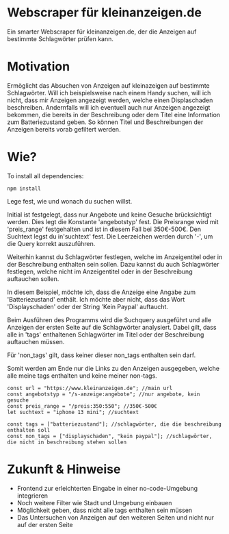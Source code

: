 # Webscraper für kleinanzeigen.de
Ein smarter Webscraper für kleinanzeigen.de, der die Anzeigen auf bestimmte Schlagwörter prüfen kann.

# Motivation

Ermöglicht das Absuchen von Anzeigen auf kleinazeigen auf bestimmte Schlagwörter. Will ich beispielsweise nach einem Handy suchen, will ich nicht, dass mir Anzeigen angezeigt werden, welche einen Displaschaden beschreiben. Andernfalls will ich eventuell auch nur Anzeigen angezeigt bekommen, die bereits in der Beschreibung oder dem Titel eine Information zum Batteriezustand geben. So können Titel und Beschreibungen der Anzeigen bereits vorab gefiltert werden.

# Wie?

To install all dependencies:

```
npm install
```


Lege fest, wie und wonach du suchen willst.

Initial ist festgelegt, dass nur Angebote und keine Gesuche brücksichtigt werden. Dies legt die Konstante 'angebotstyp' fest.
Die Preisrange wird mit 'preis_range' festgehalten und ist in diesem Fall bei 350€-500€.
Den Suchtext legst du in'suchtext' fest. Die Leerzeichen werden durch '-', um die Query korrekt auszuführen.

Weiterhin kannst du Schlagwörter festlegen, welche im Anzeigentitel oder in der Beschreibung enthalten sein sollen.
Dazu kannst du auch Schlagwörter festlegen, welche nicht im Anzeigentitel oder in der Beschreibung auftauchen sollen.

In diesem Beispiel, möchte ich, dass die Anzeige eine Angabe zum 'Batteriezustand' enthält. Ich möchte aber nicht, dass das Wort 'Displayschaden' oder der String 'Kein Paypal' auftaucht.

Beim Ausführen des Programms wird die Suchquery ausgeführt und alle Anzeigen der ersten Seite auf die Schlagwörter analysiert.
Dabei gilt, dass alle in 'tags' enthaltenen Schlagwörter im Titel oder der Beschreibung auftauchen müssen.

Für 'non_tags' gilt, dass keiner dieser non_tags enthalten sein darf.

Somit werden am Ende nur die Links zu den Anzeigen ausgegeben, welche alle meine tags enthalten und keine meiner non-tags.

```
const url = "https://www.kleinanzeigen.de"; //main url
const angebotstyp = "/s-anzeige:angebote"; //nur angebote, kein gesuche
const preis_range = "/preis:350:550"; //350€-500€
let suchtext = "iphone 13 mini"; //suchtext

const tags = ["batteriezustand"]; //schlagwörter, die die beschreibung enthalten soll
const non_tags = ["displayschaden", "kein paypal"]; //schlagwörter, die nicht in beschreibung stehen sollen
```

# Zukunft & Hinweise

- Frontend zur erleichterten Eingabe in einer no-code-Umgebung integrieren
- Noch weitere Filter wie Stadt und Umgebung einbauen
- Möglichkeit geben, dass nicht alle tags enthalten sein müssen
- Das Untersuchen von Anzeigen auf den weiteren Seiten und nicht nur auf der ersten Seite
